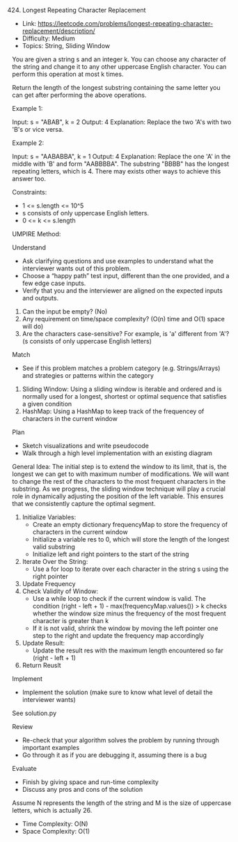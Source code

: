 424. Longest Repeating Character Replacement

- Link: https://leetcode.com/problems/longest-repeating-character-replacement/description/
- Difficulty: Medium 
- Topics: String, Sliding Window

You are given a string s and an integer k. You can choose any character of the string and change it to any other uppercase English character. You can perform this operation at most k times.

Return the length of the longest substring containing the same letter you can get after performing the above operations.


Example 1:

Input: s = "ABAB", k = 2
Output: 4
Explanation: Replace the two 'A's with two 'B's or vice versa.

Example 2:

Input: s = "AABABBA", k = 1
Output: 4
Explanation: Replace the one 'A' in the middle with 'B' and form "AABBBBA".
The substring "BBBB" has the longest repeating letters, which is 4.
There may exists other ways to achieve this answer too.


Constraints:

- 1 <= s.length <= 10^5
- s consists of only uppercase English letters.
- 0 <= k <= s.length

UMPIRE Method:

Understand

- Ask clarifying questions and use examples to understand what the interviewer wants out of this problem.
- Choose a “happy path” test input, different than the one provided, and a few edge case inputs.
- Verify that you and the interviewer are aligned on the expected inputs and outputs.

1. Can the input be empty? (No)
2. Any requirement on time/space complexity?  (O(n) time and O(1) space will do) 
3. Are the characters case-sensitive? For example, is 'a' different from 'A'? (s consists of only uppercase English letters)

Match

- See if this problem matches a problem category (e.g. Strings/Arrays) and strategies or patterns within the category

1. Sliding Window: Using a sliding window is iterable and ordered and is normally used for a longest, shortest or optimal sequence that satisfies a given condition
2. HashMap: Using a HashMap to keep track of the frequencey of characters in the current window

Plan

- Sketch visualizations and write pseudocode
- Walk through a high level implementation with an existing diagram

General Idea: The initial step is to extend the window to its limit, that is, the longest we can get to with maximum number of modifications. We will want to change the rest of the characters to the most frequent characters in the substring. As we progress, the sliding window technique will play a crucial role in dynamically adjusting the position of the left variable. This ensures that we consistently capture the optimal segment.

1. Initialize Variables:
    - Create an empty dictionary frequencyMap to store the frequency of characters in the current window
    - Initialize a variable res to 0, which will store the length of the longest valid substring
    - Initialize left and right pointers to the start of the string
2. Iterate Over the String: 
    - Use a for loop to iterate over each character in the string s using the right pointer
3. Update Frequency
4. Check Validity of Window: 
    - Use a while loop to check if the current window is valid. The condition (right - left + 1) - max(frequencyMap.values()) > k checks whether the window size minus the frequency of the most frequent character is greater than k
    - If it is not valid, shrink the window by moving the left pointer one step to the right and update the frequency map accordingly
5. Update Result: 
    - Update the result res with the maximum length encountered so far (right - left + 1)
6. Return Reuslt 
    
Implement

- Implement the solution (make sure to know what level of detail the interviewer wants)

See solution.py

Review

- Re-check that your algorithm solves the problem by running through important examples
- Go through it as if you are debugging it, assuming there is a bug

Evaluate

- Finish by giving space and run-time complexity
- Discuss any pros and cons of the solution

Assume N represents the length of the string and M is the size of uppercase letters, which is actually 26.

- Time Complexity: O(N)
- Space Complexity: O(1)
